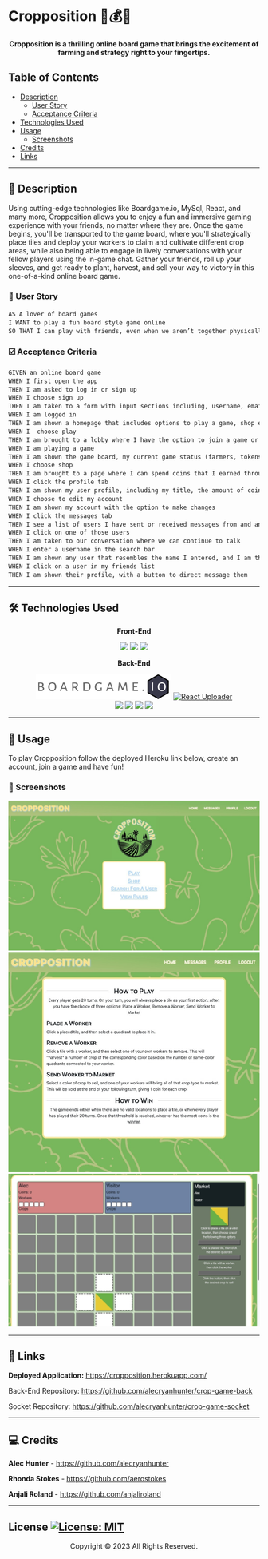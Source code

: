 # Cropposition 🧅💰🌽
<p align="center">
<strong>Cropposition is a thrilling online board game that brings the excitement of farming and strategy right to your fingertips.</strong> 
</p>

## Table of Contents

- [Description](#📝-description)
    - [User Story](#👤-user-story)
    - [Acceptance Criteria](#☑️-acceptance-criteria)
- [Technologies Used](#🛠️-technologies-used)
- [Usage](#🤳-usage) 
    - [Screenshots](#📸-screenshots)
- [Credits](#💻-credits)
- [Links](#🔗-links)

----------------------------

## 📝 Description
Using cutting-edge technologies like Boardgame.io, MySql, React, and many more, Cropposition allows you to enjoy a fun and immersive gaming experience with your friends, no matter where they are. Once the game begins, you'll be transported to the game board, where you'll strategically place tiles and deploy your workers to claim and cultivate different crop areas, while also being able to engage in lively conversations with your fellow players using the in-game chat. Gather your friends, roll up your sleeves, and get ready to plant, harvest, and sell your way to victory in this one-of-a-kind online board game.



### 👤 User Story

```md
AS A lover of board games
I WANT to play a fun board style game online
SO THAT I can play with friends, even when we aren’t together physically

```

### ☑️ Acceptance Criteria

```md
GIVEN an online board game
WHEN I first open the app
THEN I am asked to log in or sign up
WHEN I choose sign up
THEN I am taken to a form with input sections including, username, email, and password
WHEN I am logged in
THEN I am shown a homepage that includes options to play a game, shop expansions, search for a user, or view the rules, along with a navbar with tabs for my profile and my messages
WHEN I  choose play
THEN I am brought to a lobby where I have the option to join a game or create a new one
WHEN I am playing a game
THEN I am shown the game board, my current game status (farmers, tokens, turn, etc.) and a sidebar where me and other players can chat during gameplay
WHEN I choose shop
THEN I am brought to a page where I can spend coins that I earned through gameplay on new titles, and expansions
WHEN I click the profile tab
THEN I am shown my user profile, including my title, the amount of coins I currently have, my game stats, and a list of my friends
WHEN I choose to edit my account 
THEN I am shown my account with the option to make changes
WHEN I click the messages tab
THEN I see a list of users I have sent or received messages from and any friend requests that have been sent my way
WHEN I click on one of those users
THEN I am taken to our conversation where we can continue to talk
WHEN I enter a username in the search bar
THEN I am shown any user that resembles the name I entered, and I am then able to add an user to my friends list
WHEN I click on a user in my friends list
THEN I am shown their profile, with a button to direct message them

```

----------------------------


## 🛠️ Technologies Used

<p align="center">
<strong>Front-End</strong>  
</p>
<p align="center">  
<a href="https://www.w3schools.com/css/"><img height="50" src="https://user-images.githubusercontent.com/25181517/183898674-75a4a1b1-f960-4ea9-abcb-637170a00a75.png"></a> 
<a href="https://getbootstrap.com/"><img height="50" src="https://user-images.githubusercontent.com/25181517/183898054-b3d693d4-dafb-4808-a509-bab54cf5de34.png"></a> 
<a href="https://react.dev/"><img height="50" src="https://user-images.githubusercontent.com/25181517/183897015-94a058a6-b86e-4e42-a37f-bf92061753e5.png"></a> 
</p>

<p align="center">
<strong>Back-End</strong>  
</p>
<p align="center">
<a href="https://boardgame.io/"><img height="50" src="https://raw.githubusercontent.com/boardgameio/boardgame.io/main/docs/logo-optimized.svg?sanitize=true" alt="boardgame.io"></a> 
<a href="https://upload.io/uploader#react"><img alt="React Uploader" height="50" src="https://raw.githubusercontent.com/upload-io/react-uploader/main/.github/assets/logo.svg"></a>  </br> 
<a href="https://www.javascript.com/"><img height="50" src="https://user-images.githubusercontent.com/25181517/117447155-6a868a00-af3d-11eb-9cfe-245df15c9f3f.png"></a>
<a href="https://www.npmjs.com/"><img height="50" src="https://user-images.githubusercontent.com/25181517/121401671-49102800-c959-11eb-9f6f-74d49a5e1774.png"></a>
<a href="https://nodejs.org/en"><img height="50" src="https://user-images.githubusercontent.com/25181517/183568594-85e280a7-0d7e-4d1a-9028-c8c2209e073c.png"></a>
<a href="https://www.mysql.com/"><img height="50" src="https://user-images.githubusercontent.com/25181517/183896128-ec99105a-ec1a-4d85-b08b-1aa1620b2046.png"></a>
</p>


------------------------

## 🤳 Usage

To play Cropposition follow the deployed Heroku link below, create an account, join a game and have fun!

### 📸 Screenshots

![screenshot of app homepage](./src/assets/images/home.jpeg) ![screenshot of rules](./src/assets/images/rules.jpeg) ![screenshot of start of game](./src/assets/images/game.jpeg)

-------------------------

##  🔗 Links

**Deployed Application:** https://cropposition.herokuapp.com/  

Back-End Repository: https://github.com/alecryanhunter/crop-game-back

Socket Repository: https://github.com/alecryanhunter/crop-game-socket


-------------------------

## 💻 Credits 

**Alec Hunter** - https://github.com/alecryanhunter

**Rhonda Stokes** - https://github.com/aerostokes

**Anjali Roland** - https://github.com/anjaliroland

-------------------------

## License [![License: MIT](https://img.shields.io/badge/License-MIT-blue.svg)](https://opensource.org/licenses/MIT)
<p align="center">
Copyright ©️ 2023 All Rights Reserved.
</p>